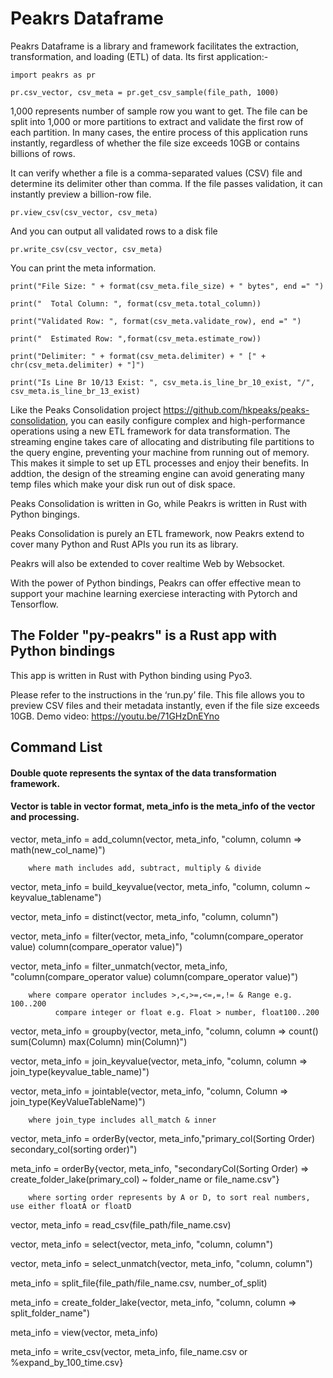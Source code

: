 # Peakrs Dataframe
Peakrs Dataframe is a library and framework facilitates the extraction, transformation, and loading (ETL) of data. Its first application:-

``import peakrs as pr``
  
``pr.csv_vector, csv_meta = pr.get_csv_sample(file_path, 1000)``

1,000 represents number of sample row you want to get. The file can be split into 1,000 or more partitions to extract and validate the first row of each partition. In many cases, the entire process of this application runs instantly, regardless of whether the file size exceeds 10GB or contains billions of rows.

It can verify whether a file is a comma-separated values (CSV) file and determine its delimiter other than comma. If the file passes validation, it can instantly preview a billion-row file. 
 
``pr.view_csv(csv_vector, csv_meta)``

And you can output all validated rows to a disk file

``pr.write_csv(csv_vector, csv_meta)``

You can print the meta information.

``print("File Size: " + format(csv_meta.file_size) + " bytes", end =" ")``

``print("  Total Column: ", format(csv_meta.total_column))``

``print("Validated Row: ", format(csv_meta.validate_row), end =" ")``

``print("  Estimated Row: ",format(csv_meta.estimate_row))``

``print("Delimiter: " + format(csv_meta.delimiter) + " [" + chr(csv_meta.delimiter) + "]")``

``print("Is Line Br 10/13 Exist: ", csv_meta.is_line_br_10_exist, "/", csv_meta.is_line_br_13_exist)``

Like the Peaks Consolidation project https://github.com/hkpeaks/peaks-consolidation, you can easily configure complex and high-performance operations using a new ETL framework for data transformation. The streaming engine takes care of allocating and distributing file partitions to the query engine, preventing your machine from running out of memory. This makes it simple to set up ETL processes and enjoy their benefits. In addtion, the design of the streaming engine can avoid generating many temp files which make your disk run out of disk space.

Peaks Consolidation is written in Go, while Peakrs is written in Rust with Python bingings.

Peaks Consolidation is purely an ETL framework, now Peakrs extend to cover many Python and Rust APIs you run its as library.

Peakrs will also be extended to cover realtime Web by Websocket.

With the power of Python bindings, Peakrs can offer effective mean to support your machine learning exerciese interacting with Pytorch and Tensorflow.

## The Folder "py-peakrs" is a Rust app with Python bindings

This app is written in Rust with Python binding using Pyo3. 

Please refer to the instructions in the ‘run.py’ file. This file allows you to preview CSV files and their metadata instantly, even if the file size exceeds 10GB. Demo video: https://youtu.be/71GHzDnEYno

## Command List

   #### Double quote represents the syntax of the data transformation framework.
   #### Vector is table in vector format, meta_info is the meta_info of the vector and processing.

   vector, meta_info = add_column(vector, meta_info, "column, column => math(new_col_name)") 
   
        where math includes add, subtract, multiply & divide
    
   vector, meta_info = build_keyvalue(vector, meta_info, "column, column ~ keyvalue_tablename")
   
   vector, meta_info = distinct(vector, meta_info, "column, column")
 
   vector, meta_info = filter(vector, meta_info, "column(compare_operator value) column(compare_operator value)")
 
   vector, meta_info = filter_unmatch(vector, meta_info, "column(compare_operator value) column(compare_operator value)")

        where compare operator includes >,<,>=,<=,=,!= & Range e.g. 100..200
              compare integer or float e.g. Float > number, float100..200
   
   vector, meta_info = groupby(vector, meta_info, "column, column => count() sum(Column) max(Column) min(Column)")
   
   vector, meta_info = join_keyvalue(vector, meta_info, "column, column => join_type(keyvalue_table_name)")
   
   vector, meta_info = jointable(vector, meta_info, "column, Column => join_type(KeyValueTableName)")

        where join_type includes all_match & inner
   
   vector, meta_info = orderBy(vector, meta_info,"primary_col(Sorting Order) secondary_col(sorting order)")       
  
   meta_info = orderBy{vector, meta_info, "secondaryCol(Sorting Order) => create_folder_lake(primary_col) ~ folder_name or file_name.csv"}

        where sorting order represents by A or D, to sort real numbers, use either floatA or floatD
 
   vector, meta_info = read_csv(file_path/file_name.csv)
   
   vector, meta_info = select(vector, meta_info, "column, column")
   
   vector, meta_info = select_unmatch(vector, meta_info, "column, column")  
   
   meta_info = split_file{file_path/file_name.csv, number_of_split)
   
   meta_info = create_folder_lake(vector, meta_info, "column, column => split_folder_name")
   
   meta_info = view(vector, meta_info)

   meta_info = write_csv(vector, meta_info, file_name.csv or %expand_by_100_time.csv} 


